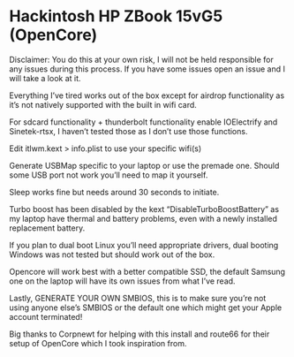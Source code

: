 # Hackintosh HP ZBook 15vG5 (OpenCore)

Disclaimer: You do this at your own risk, I will not be held responsible for any issues during this process. If you have some issues open an issue and I will take a look at it.

Everything I’ve tired works out of the box except for airdrop functionality as it’s not natively supported with the built in wifi card.

For sdcard functionality + thunderbolt functionality enable IOElectrify and Sinetek-rtsx, I haven’t tested those as I don’t use those functions.

Edit itlwm.kext > info.plist to use your specific wifi(s)

Generate USBMap specific to your laptop or use the premade one. Should some USB port not work you’ll need to map it yourself.

Sleep works fine but needs around 30 seconds to initiate.

Turbo boost has been disabled by the kext “DisableTurboBoostBattery” as my laptop have thermal and battery problems, even with a newly installed replacement battery.

If you plan to dual boot Linux you’ll need appropriate drivers, dual booting Windows was not tested but should work out of the box.

Opencore will work best with a better compatible SSD, the default Samsung one on the laptop will have its own issues from what I’ve read.

Lastly, GENERATE YOUR OWN SMBIOS, this is to make sure you’re not using anyone else’s SMBIOS or the default one which might get your Apple account terminated!

Big thanks to Corpnewt for helping with this install and route66 for their setup of OpenCore which I took inspiration from.
